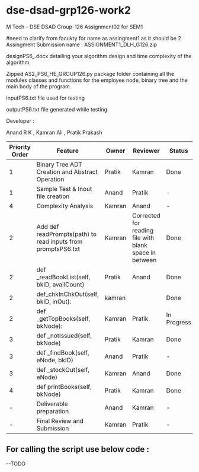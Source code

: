 # dse-dsad-grp126-work2
M Tech - DSE DSAD Group-126 Assignment02 for SEM1

#need to clarify from facukty for name as assingment1 as it should be 2
Assingment Submission name :  ASSIGNMENT1_DLH_G126.zip 

designPS6_<group id>.docx detailing your algorithm design and time complexity of the algorithm.

Zipped AS2_PS6_HE_GROUP126.py  package folder containing all the modules classes and functions for the employee node, binary tree and the main body of the program.

inputPS6.txt file used for testing

outputPS6.txt file generated while testing

Developer :

Anand R K , Kamran Ali , Pratik Prakash

| Priority Order  | Feature |Owner |Reviewer |Status|
| ------------- | ------------- |------------- |------------- |------------- |
| 1  | Binary Tree ADT Creation and Abstract Operation  |Pratik  |Kamran  | Done |
| 1  | Sample Test & Inout file creation  |Anand  |Pratik  |-  |
| 4  | Complexity Analysis  |Kamran  |Anand  |-  |
| 2  | Add def readPrompts(path) to read inputs from promptsPS6.txt  | Kamran  | Corrected for reading file with blank space in between | Done |
| 2  | def _readBookList(self, bkID, availCount)  |Pratik  |Anand  | Done  |
| 2  | def_chkInChkOut(self, bkID, inOut):   |kamran  |  | Done  |
| 2  | def _getTopBooks(self, bkNode):  |Kamran  |Pratik  | In Progress  |
| 3  | def _notIssued(self, bkNode)  |Pratik  |Kamran  | Done |
| 3  | def _findBook(self, eNode, bkID)   |Anand  |Pratik  |-  |
| 3  | def _stockOut(self, eNode)   |Kamran  |Anand  | Done  |
| 4  | def printBooks(self, bkNode)  |Pratik  |Kamran  |Done |
| -  | Deliverable preparation  |Anand  |Kamran  |-  |
| -  | Final Review and Submission |Kamran  |Pratik  |-  |



## For calling the script use below code :
--TODO
